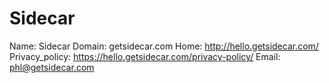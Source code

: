 
# Sidecar

Name: Sidecar
Domain: getsidecar.com
Home: http://hello.getsidecar.com/
Privacy_policy: https://hello.getsidecar.com/privacy-policy/
Email: phl@getsidecar.com
